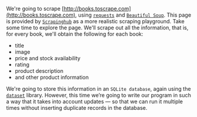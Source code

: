We're going to scrape [http://books.toscrape.com](http://books.toscrape.com), using [`requests`](https://requests.readthedocs.io/en/latest/) and [`Beautiful Soup`](https://beautiful-soup-4.readthedocs.io/en/latest/). This page is provided by [`Scrapinghub`](https://www.zyte.com/) as a more realistic scraping playground. Take some time to explore the page. We'll scrape out all the information, that is, for every book, we'll obtain the following for each book:

* title
* image
* price and stock availability
* rating
* product description
* and other product information

We're going to store this information in an `SQLite database`, again using the [`dataset`](https://dataset.readthedocs.io/en/latest/) library. However, this time we’re going to write our program in such a way that it takes into account updates — so that we can run it multiple times without inserting duplicate records in the database.
